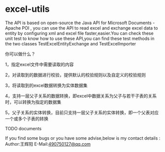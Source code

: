 # excel-utils


The API is based on open-source the Java API for Microsoft Documents  - Apache POI , you can use the API to read excel and exchange excel data to entity by configuring xml and excel file faster,easier.You can check these unit test  to know how to use these API,you can find these test methods in the two classes TestExcelEntityExchange and TestExcelImporter

你可以做什么？

1，指定excel文件中需要读取的内容

2，对读取到的数据进行校验，提供默认的校验规则以及自定义的校验规则

3，将读取到的excel数据转换为实体数据集

4，支持一层父子关系的数据转换，即excel中数据关系为父子与若干子表的关系时，可以转换为指定的数据集

5，父子关系的实体转换，目前只支持一层父子关系的实体转换，即一个父表对应一个或多个子表的转换


TODO documents 


If you find some bugs or you have some advise,below is my contact details :
Author:王辉阳
E-Mail:490750127@qq.com
